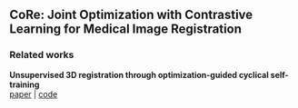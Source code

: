 ## CoRe: Joint Optimization with Contrastive Learning for Medical Image Registration

### Related works
__Unsupervised 3D registration through optimization-guided cyclical self-training__  
[paper](https://arxiv.org/abs/2306.16997) | [code](https://github.com/multimodallearning/reg-cyclical-self-train)  